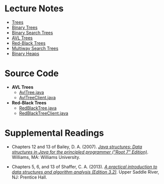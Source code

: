 # Lecture Notes

- [Trees](notes/15-Trees.pdf)
- [Binary Trees](notes/16-Binary-Trees.pdf)
- [Binary Search Trees](notes/17-Binary-Search-Trees.pdf)
- [AVL Trees](notes/18-AVL-Trees.pdf)
- [Red-Black Trees](notes/19-Red-Black-Trees.pdf)
- [Multiway Search Trees](notes/20-Multiway-Search-Trees.pdf)
- [Binary Heaps](notes/21-Binary-Heaps.pdf)

# Source Code

- **AVL Trees**
    - [AvlTree.java](src/avl/AvlTree.java)
    - [AvlTreeClient.java](src/avl/AvlTreeClient.java)
- **Red-Black Trees**
    - [RedBlackTree.java](src/red-black/RedBlackTree.java)
    - [RedBlackTreeClient.java](src/red-black/RedBlackTreeClient.java)

# Supplemental Readings

- Chapters 12 and 13 of Bailey, D. A. (2007). [*Java structures: Data structures in Java for the principled programmer ("Root 7" Edition)*](http://dept.cs.williams.edu/~bailey/JavaStructures/Book_files/JavaStructures.pdf). Williams, MA: Williams University.

- Chapters 5, 6, and 13 of Shaffer, C. A. (2013). [*A practical introduction to data structures and algorithm analysis (Edition 3.2)*](http://people.cs.vt.edu/~shaffer/Book/JAVA3elatest.pdf). Upper Saddle River, NJ: Prentice Hall.



